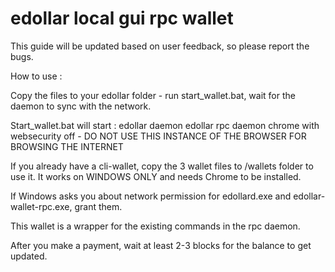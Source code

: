 # edollar local gui rpc wallet

This guide will be updated based on user feedback, so please report the bugs.

How to use : 

Copy the files to your edollar folder - run start_wallet.bat, wait for the daemon to sync with the network.

Start_wallet.bat will start : 
edollar daemon
edollar rpc daemon
chrome with websecurity off - DO NOT USE THIS INSTANCE OF THE BROWSER FOR BROWSING THE INTERNET

If you already have a cli-wallet, copy the 3 wallet files to /wallets folder to use it.
It works on WINDOWS ONLY and needs Chrome to be installed. 

If Windows asks you about network permission for edollard.exe and edollar-wallet-rpc.exe, grant them.

This wallet is a wrapper for the existing commands in the rpc daemon. 

After you make a payment, wait at least 2-3 blocks for the balance to get updated.
